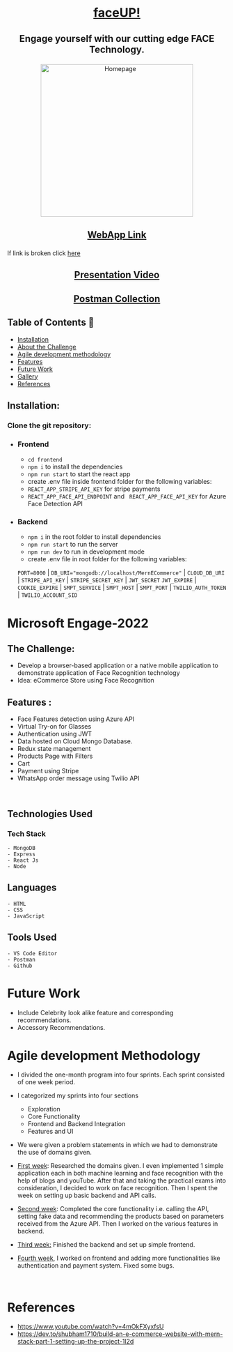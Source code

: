# <p align ="center" ><a href="https://face-recog-store.herokuapp.com/">faceUP!</a></p>


## <p align ="center" >Engage yourself with our cutting edge FACE Technology.</p>

<p align ="center" ><img src="https://raw.githubusercontent.com/Sumrender/engage-2022/main/preview/ss1.jpg" height="350px" alt="Homepage"/></p>

## <p  align="center"><a href="https://face-recog-store.herokuapp.com/">WebApp Link</a></p>
<p>If link is broken click <a href="https://github.com/Sumrender/engage-2022/blob/main/urls.txt">here</a></p>

## <p  align="center"><a href="https://www.youtube.com/watch?v=Np62QJMPv5A">Presentation Video</a></p>

## <p  align="center"><a href="https://www.postman.com/science-candidate-20862179/workspace/engage-2022">Postman Collection</a></p>

## Table of Contents 📕

- [Installation](#installation)
- [About the Challenge](#microsoft-engage-2022)
- [Agile development methodology](#agile-development-methodology)
- [Features](#features-)
- [Future Work](#future-work)
- [Gallery](#gallery)
- [References](#references)

## Installation:

### Clone the git repository:

- ### Frontend

  - `cd frontend`
  - `npm i` to install the dependencies
  - `npm run start` to start the react app
  - create .env file inside frontend folder for the following variables:
  - `REACT_APP_STRIPE_API_KEY` for stripe payments
  - `REACT_APP_FACE_API_ENDPOINT` and ` REACT_APP_FACE_API_KEY` for Azure Face Detection API

- ### Backend

  - `npm i` in the root folder to install dependencies
  - `npm run start` to run the server
  - `npm run dev` to run in development mode
  - create .env file in root folder for the following variables:

  `PORT=8000` | `DB_URI="mongodb://localhost/MernECommerce"` |
  `CLOUD_DB_URI` | `STRIPE_API_KEY` | `STRIPE_SECRET_KEY` | `JWT_SECRET`
  `JWT_EXPIRE` | `COOKIE_EXPIRE` | `SMPT_SERVICE` | `SMPT_HOST` | `SMPT_PORT`
  | `TWILIO_AUTH_TOKEN` | `TWILIO_ACCOUNT_SID`

# Microsoft Engage-2022

## The Challenge:

- Develop a browser-based application or a native mobile application to demonstrate application of Face Recognition technology
- Idea: eCommerce Store using Face Recognition

## Features :

- Face Features detection using Azure API
- Virtual Try-on for Glasses
- Authentication using JWT
- Data hosted on Cloud Mongo Database.
- Redux state management
- Products Page with Filters
- Cart
- Payment using Stripe
- WhatsApp order message using Twilio API

<br />

## Technologies Used

### Tech Stack

    - MongoDB
    - Express
    - React Js
    - Node

## Languages

    - HTML
    - CSS
    - JavaScript

## Tools Used

    - VS Code Editor
    - Postman
    - Github

# Future Work

- Include Celebrity look alike feature and corresponding recommendations.
- Accessory Recommendations.

# Agile development Methodology

- I divided the one-month program into four sprints. Each sprint consisted of one week period.
- I categorized my sprints into four sections

  - Exploration
  - Core Functionality
  - Frontend and Backend Integration
  - Features and UI

- We were given a problem statements in which we had to demonstrate the use of domains given.
- <u> First week</u>: Researched the domains given. I even implemented 1 simple application each in both machine learning and face recognition with the help of blogs and youTube. After that and taking the practical exams into consideration, I decided to work on face recognition.
  Then I spent the week on setting up basic backend and API calls.
- <u> Second week</u>: Completed the core functionality i.e. calling the API, setting fake data and recommending the products based on parameters received from the Azure API. Then I worked on the various features in backend.
- <u> Third week:</u> Finished the backend and set up simple frontend.
- <u>Fourth week</u>, I worked on frontend and adding more functionalities like authentication and payment system. Fixed some bugs.

<br/>

# References

- https://www.youtube.com/watch?v=4mOkFXyxfsU
- https://dev.to/shubham1710/build-an-e-commerce-website-with-mern-stack-part-1-setting-up-the-project-1l2d
